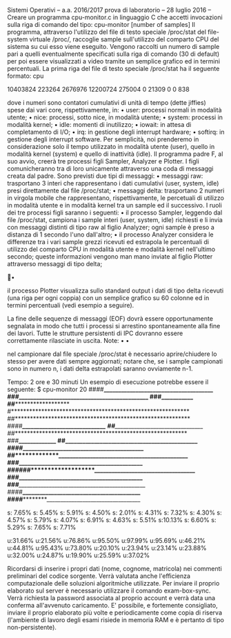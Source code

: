 Sistemi Operativi – a.a. 2016/2017
prova di laboratorio
– 28 luglio 2016 –
Creare un programma cpu-monitor.c in linguaggio C che accetti invocazioni sulla riga di
comando del tipo:
cpu-monitor [number of samples]
Il programma, attraverso l'utilizzo del file di testo speciale /proc/stat del file-system
virtuale /proc/, raccoglie sample sull'utilizzo del comparto CPU del sistema su cui esso
viene eseguito. Vengono raccolti un numero di sample pari a quelli eventualmente
specificati sulla riga di comando (30 di default) per poi essere visualizzati a video tramite
un semplice grafico ed in termini percentuali.
La prima riga del file di testo speciale /proc/stat ha il seguente formato:
cpu

10403824 223264 2676976 12200724 275004 0 21309 0 0 838

dove i numeri sono contatori cumulativi di unità di tempo (dette jiffies) spese dai vari
core, rispettivamente, in:
•
user: processi normali in modalità utente;
•
nice: processi, sotto nice, in modalità utente;
•
system: processi in modalità kernel;
•
idle: momenti di inutilizzo;
•
iowait: in attesa di completamento di I/O;
•
irq: in gestione degli interrupt hardware;
•
softirq: in gestione degli interrupt software.
Per semplicità, noi prenderemo in considerazione solo il tempo utilizzato in modalità
utente (user), quello in modalità kernel (system) e quello di inattività (idle).
Il programma padre F, al suo avvio, creerà tre
processi figli Sampler, Analyzer e Plotter. I figli
comunicheranno tra di loro unicamente attraverso
una coda di messaggi creata dal padre. Sono previsti
due tipi di messaggi:
•
messaggi raw: trasportano 3 interi che
rappresentano i dati cumulativi (user, system,
idle) presi direttamente dal file /proc/stat;
•
messaggi delta: trasportano 2 numeri in
virgola
mobile
che
rappresentano,
rispettivamente, le percetuali di utilizzo in
modalità utente e in modalità kernel tra un
sample ed il successivo.
I ruoli dei tre processi figli saranno i seguenti:
•
il processo Sampler, leggendo dal file /proc/stat, campiona i sample interi (user,
system, idle) richiesti e li invia con messaggi distinti di tipo raw al figlio Analyzer;
ogni sample è preso a distanza di 1 secondo l'uno dall'altro;
•
il processo Analyzer considera le differenze tra i vari sample grezzi ricevuti ed
estrapola le percentuali di utilizzo del comparto CPU in modalità utente e
modalità kernel nell'ultimo secondo; queste informazioni vengono man mano
inviate al figlio Plotter attraverso messaggi di tipo delta;

•

il processo Plotter visualizza sullo standard output i dati di tipo delta ricevuti
(una riga per ogni coppia) con un semplice grafico su 60 colonne ed in termini
percentuali (vedi esempio a seguire).

La fine delle sequenze di messaggi (EOF) dovrà essere opportunamente segnalata in
modo che tutti i processi si arrestino spontaneamente alla fine dei lavori. Tutte le
strutture persistenti di IPC dovranno essere correttamente rilasciate in uscita.
Note:
•
•

nel campionare dal file speciale /proc/stat è necessario aprire/chiudere lo stesso
per avere dati sempre aggiornati;
notare che, se i sample campionati sono in numero n, i dati delta estrapolati
saranno ovviamente n-1.

Tempo: 2 ore e 30 minuti
Un esempio di esecuzione potrebbe essere il seguente:
$ cpu-monitor 20
####******************______________________________________
###************_____________________________________________
###**********************************************___________
##**********************************************************
#***********************************************************
##**********************************************************
####***************************_____________________________
##**************************________________________________
##**********************************************************
###********************************************_____________
##************______________________________________________
####**************__________________________________________
##*************_____________________________________________
###**************___________________________________________
######*******************___________________________________
###**************___________________________________________
###***********______________________________________________
####***************_________________________________________
####**********************__________________________________

s: 7.65%
s: 5.45%
s: 5.91%
s: 4.50%
s: 2.01%
s: 4.31%
s: 7.32%
s: 4.30%
s: 4.57%
s: 5.79%
s: 4.07%
s: 6.91%
s: 4.63%
s: 5.51%
s:10.13%
s: 6.60%
s: 5.29%
s: 7.65%
s: 7.71%

u:31.66%
u:21.56%
u:76.86%
u:95.50%
u:97.99%
u:95.69%
u:46.21%
u:44.81%
u:95.43%
u:73.80%
u:20.10%
u:23.94%
u:23.14%
u:23.88%
u:32.00%
u:24.87%
u:19.90%
u:25.59%
u:37.02%

Ricordarsi di inserire i propri dati (nome, cognome, matricola) nei commenti preliminari
del codice sorgente.
Verrà valutata anche l'efficienza computazionale delle soluzioni algoritmiche utilizzate.
Per inviare il proprio elaborato sul server è necessario utilizzare il comando
exam-box-sync. Verrà richiesta la password associata al proprio account e verrà data una
conferma all'avvenuto caricamento. E' possibile, e fortemente consigliato, inviare il
proprio elaborato più volte e periodicamente come copia di riserva (l'ambiente di lavoro
degli esami risiede in memoria RAM e è pertanto di tipo non-persistente).

